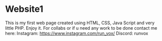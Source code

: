 # Website1
This is my first web page created using HTML, CSS, Java Script and very little PHP. Enjoy it.
For collabs or if u need any work to be done contact me here:
Instagram: https://www.instagram.com/run_vox/
Discord: runvox
